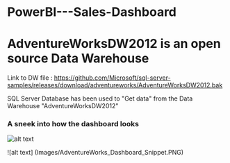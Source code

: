 # PowerBI---Sales-Dashboard

# AdventureWorksDW2012 is an open source Data Warehouse

Link to DW file : https://github.com/Microsoft/sql-server-samples/releases/download/adventureworks/AdventureWorksDW2012.bak

SQL Server Database has been used to "Get data" from the Data Warehouse "AdventureWorksDW2012"
<h3> A sneek into how the dashboard looks</h3>


![alt text](https://github.com/ahhanan07/ahhanan07/PowerBI---Sales-Dashboard/Images/blob/main/AdventureWorks_Dashboard_Snippet.png?raw=true)

![alt text] (Images/AdventureWorks_Dashboard_Snippet.PNG)

